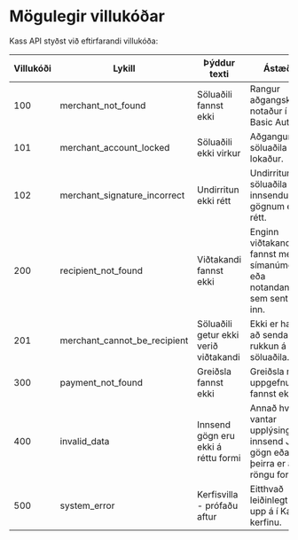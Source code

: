 # Mögulegir villukóðar

Kass API styðst við eftirfarandi villukóða:

Villukóði | Lykill | Þýddur texti | Ástæða
--------- | ------ | ------------ | ------
100 | merchant_not_found | Söluaðili fannst ekki | Rangur aðgangskóði notaður í Basic Auth.
101 | merchant_account_locked | Söluaðili ekki virkur | Aðgangur söluaðila er lokaður.
102 | merchant_signature_incorrect | Undirritun ekki rétt | Undirritun söluaðila á innsendum gögnum ekki rétt.
200 | recipient_not_found | Viðtakandi fannst ekki | Enginn viðtakandi fannst með símanúmerið eða notandanafnið sem sent var inn.
201 | merchant_cannot_be_recipient | Söluaðili getur ekki verið viðtakandi | Ekki er hægt að senda rukkun á söluaðila.
300 | payment_not_found | Greiðsla fannst ekki | Greiðsla með uppgefnu ID fannst ekki.
400 | invalid_data | Innsend gögn eru ekki á réttu formi | Annað hvort vantar upplýsingar í innsend JSON gögn eða hluti þeirra er á röngu formi.
500 | system_error | Kerfisvilla - prófaðu aftur | Eitthvað leiðinlegt kom upp á í Kass kerfinu.
